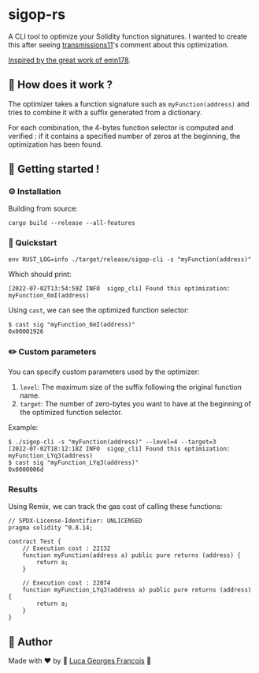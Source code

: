 # sigop-rs

A CLI tool to optimize your Solidity function signatures. I wanted to create this after seeing
[transmissions11](https://github.com/transmissions11)'s comment about this optimization.

[Inspired by the great work of emn178](https://github.com/emn178/solidity-optimize-name).

## 🧪 How does it work ?

The optimizer takes a function signature such as `myFunction(address)` and tries to combine it with
a suffix generated from a dictionary.

For each combination, the 4-bytes function selector is computed and verified : if it contains a
specified number of zeros at the beginning, the optimization has been found.

## 🚀 Getting started !

### ⚙️ Installation

Building from source:
```shell
cargo build --release --all-features
```

### 🏁 Quickstart

```shell
env RUST_LOG=info ./target/release/sigop-cli -s "myFunction(address)"
```

Which should print:
```shell
[2022-07-02T13:54:59Z INFO  sigop_cli] Found this optimization: myFunction_6mI(address)
```

Using `cast`, we can see the optimized function selector:
```shell
$ cast sig "myFunction_6mI(address)"
0x00001926
```

### ✏️ Custom parameters

You can specify custom parameters used by the optimizer:
1. `level`: The maximum size of the suffix following the original function name.
2. `target`: The number of zero-bytes you want to have at the beginning of the optimized function
selector.

Example:
```shell
$ ./sigop-cli -s "myFunction(address)" --level=4 --target=3
[2022-07-02T18:12:18Z INFO  sigop_cli] Found this optimization: myFunction_LYq3(address)
$ cast sig "myFunction_LYq3(address)"
0x0000006d
```

### Results

Using Remix, we can track the gas cost of calling these functions:
```shell
// SPDX-License-Identifier: UNLICENSED
pragma solidity ^0.8.14;

contract Test {
    // Execution cost : 22132
    function myFunction(address a) public pure returns (address) {
        return a;
    }

    // Execution cost : 22074
    function myFunction_LYq3(address a) public pure returns (address) {
        return a;
    }
}
```

## 🤖 Author

Made with ❤️ by 🤖 [Luca Georges François](https://github.com/0xpanoramix) 🤖
